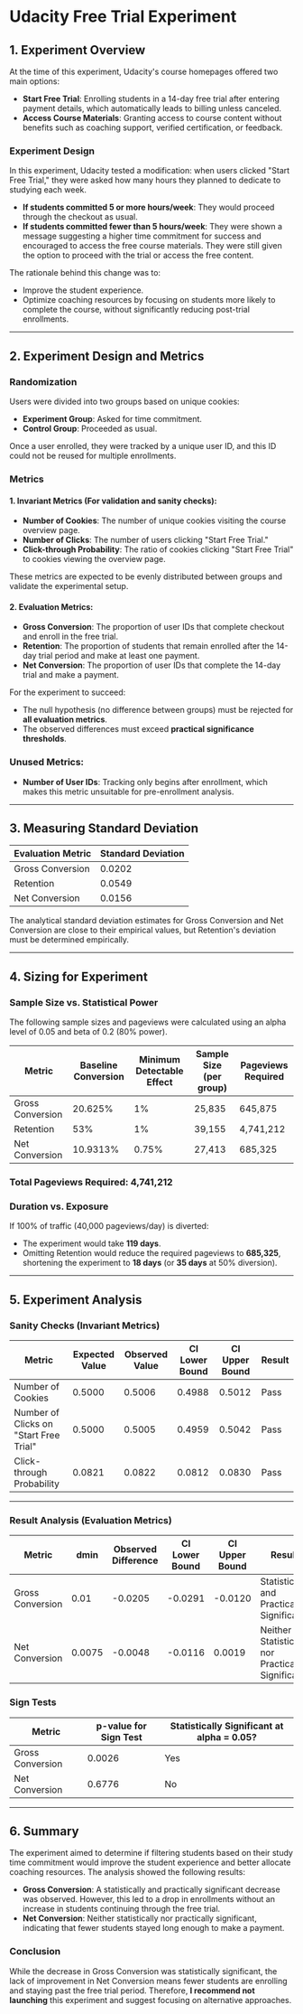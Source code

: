 # Udacity Free Trial Experiment

## 1. Experiment Overview

At the time of this experiment, Udacity's course homepages offered two main options:

- **Start Free Trial**: Enrolling students in a 14-day free trial after entering payment details, which automatically leads to billing unless canceled.
- **Access Course Materials**: Granting access to course content without benefits such as coaching support, verified certification, or feedback.

### Experiment Design
In this experiment, Udacity tested a modification: when users clicked "Start Free Trial," they were asked how many hours they planned to dedicate to studying each week.

- **If students committed 5 or more hours/week**: They would proceed through the checkout as usual.
- **If students committed fewer than 5 hours/week**: They were shown a message suggesting a higher time commitment for success and encouraged to access the free course materials. They were still given the option to proceed with the trial or access the free content.

The rationale behind this change was to:
- Improve the student experience.
- Optimize coaching resources by focusing on students more likely to complete the course, without significantly reducing post-trial enrollments.

---

## 2. Experiment Design and Metrics

### Randomization
Users were divided into two groups based on unique cookies:
- **Experiment Group**: Asked for time commitment.
- **Control Group**: Proceeded as usual.

Once a user enrolled, they were tracked by a unique user ID, and this ID could not be reused for multiple enrollments.

### Metrics

#### 1. **Invariant Metrics** (For validation and sanity checks):
- **Number of Cookies**: The number of unique cookies visiting the course overview page.
- **Number of Clicks**: The number of users clicking "Start Free Trial."
- **Click-through Probability**: The ratio of cookies clicking "Start Free Trial" to cookies viewing the overview page.

These metrics are expected to be evenly distributed between groups and validate the experimental setup.

#### 2. **Evaluation Metrics**:
- **Gross Conversion**: The proportion of user IDs that complete checkout and enroll in the free trial.
- **Retention**: The proportion of students that remain enrolled after the 14-day trial period and make at least one payment.
- **Net Conversion**: The proportion of user IDs that complete the 14-day trial and make a payment.

For the experiment to succeed:
- The null hypothesis (no difference between groups) must be rejected for **all evaluation metrics**.
- The observed differences must exceed **practical significance thresholds**.

### Unused Metrics:
- **Number of User IDs**: Tracking only begins after enrollment, which makes this metric unsuitable for pre-enrollment analysis.

---

## 3. Measuring Standard Deviation

| **Evaluation Metric** | **Standard Deviation** |
|-----------------------|------------------------|
| Gross Conversion       | 0.0202                 |
| Retention              | 0.0549                 |
| Net Conversion         | 0.0156                 |

The analytical standard deviation estimates for Gross Conversion and Net Conversion are close to their empirical values, but Retention's deviation must be determined empirically.

---

## 4. Sizing for Experiment

### Sample Size vs. Statistical Power
The following sample sizes and pageviews were calculated using an alpha level of 0.05 and beta of 0.2 (80% power).

| **Metric**         | **Baseline Conversion** | **Minimum Detectable Effect** | **Sample Size (per group)** | **Pageviews Required** |
|--------------------|-------------------------|-------------------------------|-----------------------------|------------------------|
| Gross Conversion    | 20.625%                 | 1%                            | 25,835                       | 645,875                |
| Retention           | 53%                     | 1%                            | 39,155                       | 4,741,212              |
| Net Conversion      | 10.9313%                | 0.75%                         | 27,413                       | 685,325                |

### Total Pageviews Required: 4,741,212

### Duration vs. Exposure
If 100% of traffic (40,000 pageviews/day) is diverted:
- The experiment would take **119 days**.
- Omitting Retention would reduce the required pageviews to **685,325**, shortening the experiment to **18 days** (or **35 days** at 50% diversion).

---

## 5. Experiment Analysis

### Sanity Checks (Invariant Metrics)

| **Metric**                              | **Expected Value** | **Observed Value** | **CI Lower Bound** | **CI Upper Bound** | **Result** |
|-----------------------------------------|--------------------|--------------------|--------------------|--------------------|------------|
| Number of Cookies                       | 0.5000             | 0.5006             | 0.4988             | 0.5012             | Pass       |
| Number of Clicks on "Start Free Trial"  | 0.5000             | 0.5005             | 0.4959             | 0.5042             | Pass       |
| Click-through Probability               | 0.0821             | 0.0822             | 0.0812             | 0.0830             | Pass       |

---

### Result Analysis (Evaluation Metrics)

| **Metric**         | **dmin** | **Observed Difference** | **CI Lower Bound** | **CI Upper Bound** | **Result**                                     |
|--------------------|----------|-------------------------|--------------------|--------------------|------------------------------------------------|
| Gross Conversion    | 0.01     | -0.0205                 | -0.0291            | -0.0120            | Statistically and Practically Significant       |
| Net Conversion      | 0.0075   | -0.0048                 | -0.0116            | 0.0019             | Neither Statistically nor Practically Significant |

### Sign Tests

| **Metric**         | **p-value for Sign Test** | **Statistically Significant at alpha = 0.05?** |
|--------------------|---------------------------|-----------------------------------------------|
| Gross Conversion    | 0.0026                    | Yes                                           |
| Net Conversion      | 0.6776                    | No                                            |

---

## 6. Summary

The experiment aimed to determine if filtering students based on their study time commitment would improve the student experience and better allocate coaching resources. The analysis showed the following results:

- **Gross Conversion**: A statistically and practically significant decrease was observed. However, this led to a drop in enrollments without an increase in students continuing through the free trial.
- **Net Conversion**: Neither statistically nor practically significant, indicating that fewer students stayed long enough to make a payment.

### Conclusion
While the decrease in Gross Conversion was statistically significant, the lack of improvement in Net Conversion means fewer students are enrolling and staying past the free trial period. Therefore, **I recommend not launching** this experiment and suggest focusing on alternative approaches.
